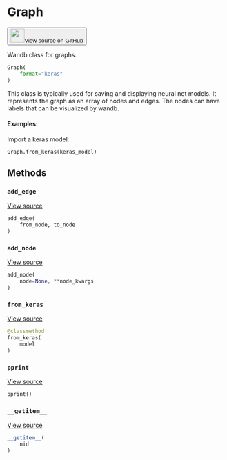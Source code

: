 # Graph

<p><button style={{display: 'flex', alignItems: 'center', backgroundColor: 'white', border: '1px solid #ddd', padding: '10px', borderRadius: '6px', cursor: 'pointer', boxShadow: '0 2px 3px rgba(0,0,0,0.1)', transition: 'all 0.3s'}}><a href='https://www.github.com/wandb/wandb/tree/v0.17.9/wandb/data_types.py#L1330-L1490' style={{fontSize: '1.2em', display: 'flex', alignItems: 'center'}}><img src='https://github.githubassets.com/images/modules/logos_page/GitHub-Mark.png' height='32px' width='32px' style={{marginRight: '10px'}}/>View source on GitHub</a></button></p>


Wandb class for graphs.

```python
Graph(
    format="keras"
)
```

This class is typically used for saving and displaying neural net models.  It
represents the graph as an array of nodes and edges.  The nodes can have
labels that can be visualized by wandb.

#### Examples:

Import a keras model:

```
Graph.from_keras(keras_model)
```

## Methods

### `add_edge`

[View source](https://www.github.com/wandb/wandb/tree/v0.17.9/wandb/data_types.py#L1415-L1419)

```python
add_edge(
    from_node, to_node
)
```

### `add_node`

[View source](https://www.github.com/wandb/wandb/tree/v0.17.9/wandb/data_types.py#L1403-L1413)

```python
add_node(
    node=None, **node_kwargs
)
```

### `from_keras`

[View source](https://www.github.com/wandb/wandb/tree/v0.17.9/wandb/data_types.py#L1421-L1451)

```python
@classmethod
from_keras(
    model
)
```

### `pprint`

[View source](https://www.github.com/wandb/wandb/tree/v0.17.9/wandb/data_types.py#L1397-L1401)

```python
pprint()
```

### `__getitem__`

[View source](https://www.github.com/wandb/wandb/tree/v0.17.9/wandb/data_types.py#L1394-L1395)

```python
__getitem__(
    nid
)
```
